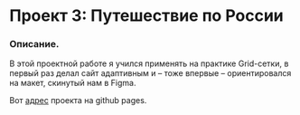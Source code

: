 # Проект 3: Путешествие по России

### Описание.

В этой проектной работе я учился применять на практике Grid-сетки, в первый раз делал сайт адаптивным и – тоже впервые – ориентировался на макет, скинутый нам в Figma. 

Вот [адрес](https://sanisimov98.github.io/russian-travel/ "Проект путешествие по России") проекта на github pages.